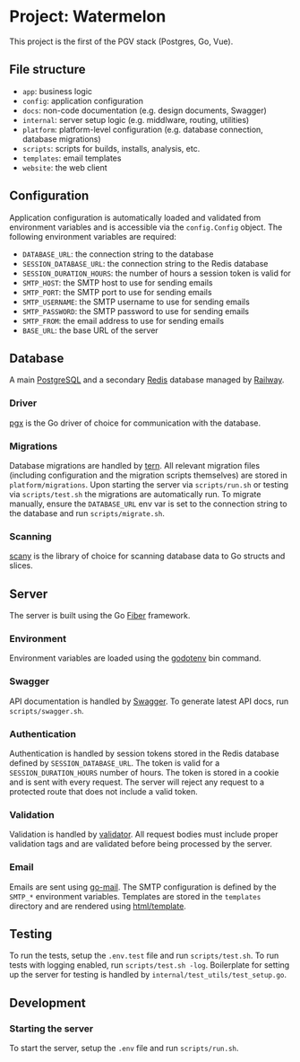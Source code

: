 # Project: Watermelon

This project is the first of the PGV stack (Postgres, Go, Vue).

## File structure

- `app`: business logic
- `config`: application configuration
- `docs`: non-code documentation (e.g. design documents, Swagger)
- `internal`: server setup logic (e.g. middlware, routing, utilities)
- `platform`: platform-level configuration (e.g. database connection, database migrations)
- `scripts`: scripts for builds, installs, analysis, etc.
- `templates`: email templates
- `website`: the web client

## Configuration

Application configuration is automatically loaded and validated from environment variables and is accessible via the `config.Config` object. The following environment variables are required:
- `DATABASE_URL`: the connection string to the database
- `SESSION_DATABASE_URL`: the connection string to the Redis database
- `SESSION_DURATION_HOURS`: the number of hours a session token is valid for
- `SMTP_HOST`: the SMTP host to use for sending emails
- `SMTP_PORT`: the SMTP port to use for sending emails
- `SMTP_USERNAME`: the SMTP username to use for sending emails
- `SMTP_PASSWORD`: the SMTP password to use for sending emails
- `SMTP_FROM`: the email address to use for sending emails
- `BASE_URL`: the base URL of the server

## Database

A main [PostgreSQL](https://www.postgresql.org/) and a secondary [Redis](https://redis.io/) database managed by [Railway](https://railway.app/).

### Driver

[pgx](https://github.com/jackc/pgx) is the Go driver of choice for communication with the database.

### Migrations

Database migrations are handled by [tern](https://github.com/jackc/tern). All relevant migration files (including configuration and the migration scripts themselves) are stored in `platform/migrations`. Upon starting the server via `scripts/run.sh` or testing via `scripts/test.sh` the migrations are automatically run. To migrate manually, ensure the `DATABASE_URL` env var is set to the connection string to the database and run `scripts/migrate.sh`.

### Scanning

[scany](https://github.com/georgysavva/scany) is the library of choice for scanning database data to Go structs and slices.

## Server

The server is built using the Go [Fiber](https://github.com/gofiber/fiber) framework.

### Environment

Environment variables are loaded using the [godotenv](https://github.com/joho/godotenv) bin command.

### Swagger

API documentation is handled by [Swagger](https://github.com/gofiber/swagger). To generate latest API docs, run `scripts/swagger.sh`.

### Authentication

Authentication is handled by session tokens stored in the Redis database defined by `SESSION_DATABASE_URL`. The token is valid for a `SESSION_DURATION_HOURS` number of hours. The token is stored in a cookie and is sent with every request. The server will reject any request to a protected route that does not include a valid token.

### Validation

Validation is handled by [validator](https://github.com/go-playground/validator). All request bodies must include proper validation tags and are validated before being processed by the server.

### Email

Emails are sent using [go-mail](https://github.com/wneessen/go-mail). The SMTP configuration is defined by the `SMTP_*` environment variables. Templates are stored in the `templates` directory and are rendered using [html/template](https://pkg.go.dev/html/template).

## Testing

To run the tests, setup the `.env.test` file and run `scripts/test.sh`. To run tests with logging enabled, run `scripts/test.sh -log`. Boilerplate for setting up the server for testing is handled by `internal/test_utils/test_setup.go`.

## Development

### Starting the server

To start the server, setup the `.env` file and run `scripts/run.sh`.
